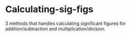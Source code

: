 # Calculating-sig-figs
3 methods that handles calculating significant figures for addition/subtraction and multiplication/division.
